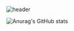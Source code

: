 ![header](https://capsule-render.vercel.app/api?type=wave&color=auto&height=300&section=header&text=Hong%Se%Hyeon&fontColor=white&fontSize=90)

<div align="Left">
  
![Anurag's GitHub stats](https://github-readme-stats.vercel.app/api?username=hsh0517&&show_icons=true&theme=synthwave)
  
</div>
